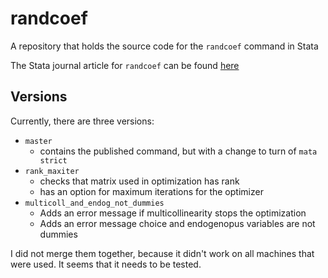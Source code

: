 # randcoef
A repository that holds the source code for the `randcoef` command in Stata

The Stata journal article for `randcoef` can be found [here](https://www.stata-journal.com/article.html?article=st0517)

## Versions

Currently, there are three versions:

- `master` 
  - contains the published command, but with a change to turn of `mata strict`
- `rank_maxiter` 
  - checks that matrix used in optimization has rank 
  - has an option for maximum iterations for the optimizer
- `multicoll_and_endog_not_dummies` 
  - Adds an error message if multicollinearity stops the optimization
  - Adds an error message choice and endogenopus variables are not dummies
  
I did not merge them together, because it didn't work on all machines that were used. It seems that it needs to be tested.


